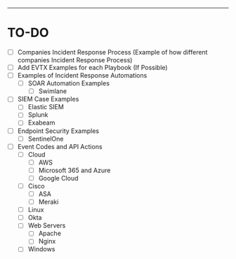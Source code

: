 ---------------------
# TO-DO

- [ ] Companies Incident Response Process (Example of how different companies Incident Response Process)
- [ ] Add EVTX Examples for each Playbook (If Possible)
- [ ] Examples of Incident Response Automations
  - [ ] SOAR Automation Examples
    - [ ] Swimlane
- [ ] SIEM Case Examples
  - [ ] Elastic SIEM
  - [ ] Splunk
  - [ ] Exabeam
- [ ] Endpoint Security Examples
  - [ ] SentinelOne
- [ ] Event Codes and API Actions
  - [ ] Cloud
    - [ ] AWS
    - [ ] Microsoft 365 and Azure
    - [ ] Google Cloud
  - [ ] Cisco 
    - [ ] ASA
    - [ ] Meraki
  - [ ] Linux
  - [ ] Okta
  - [ ] Web Servers
    - [ ] Apache
    - [ ] Nginx
  - [ ] Windows
